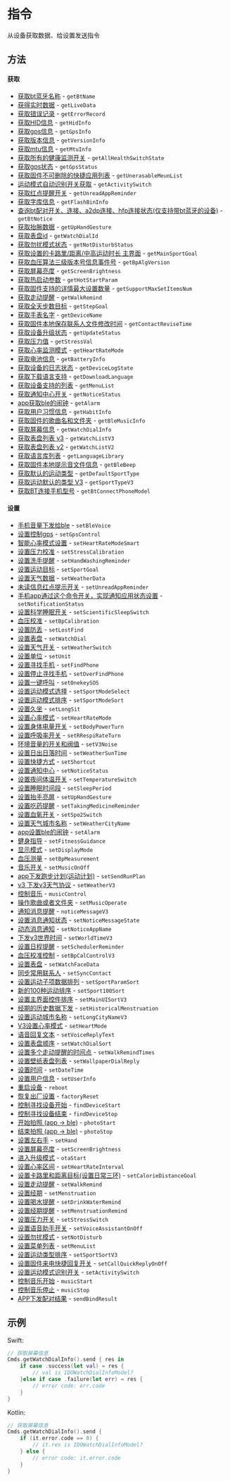 # 指令

从设备获取数据、给设置发送指令



## 方法

#### 获取

- [获取bt蓝牙名称](get/IDOGetBtName.md) - `getBtName`
- [获得实时数据](get/IDOGetLiveData.md) - `getLiveData`
- [获取错误记录](get/IDOGetErrorRecord.md) - `getErrorRecord`
- [获取HID信息](get/IDOGetHidInfo.md) - `getHidInfo`
- [获取gps信息](get/IDOGetGpsInfo.md) - `getGpsInfo`
- [获取版本信息](get/IDOGetVersionInfo.md) - `getVersionInfo`
- [获取mtu信息](get/IDOGetMtuInfo.md) - `getMtuInfo`
- [获取所有的健康监测开关](get/IDOGetAllHealthSwitchState.md) - `getAllHealthSwitchState`
- [获取gps状态](get/IDOGetGpsStatus.md) - `getGpsStatus`
- [获取固件不可删除的快捷应用列表](get/IDOGetUnerasableMeunList.md) - `getUnerasableMeunList`
- [运动模式自动识别开关获取](get/IDOGetActivitySwitch.md) - `getActivitySwitch`
- [获取红点提醒开关](get/IDOGetUnreadAppReminder.md) - `getUnreadAppReminder`
- [获取字库信息](get/IDOGetFlashBinInfo.md) - `getFlashBinInfo`
- [查询bt配对开关、连接、a2dp连接、hfp连接状态(仅支持带bt蓝牙的设备)](get/IDOGetBtNotice.md) - `getBtNotice`
- [获取抬腕数据](get/IDOGetUpHandGesture.md) - `getUpHandGesture`
- [获取表盘id](get/IDOGetWatchDialId.md) - `getWatchDialId`
- [获取勿扰模式状态](get/IDOGetNotDisturbStatus.md) - `getNotDisturbStatus`
- [获取设置的卡路里/距离/中高运动时长 主界面](get/IDOGetMainSportGoal.md) - `getMainSportGoal`
- [获取血压算法三级版本号信息事件号](get/IDOGetBpAlgVersion.md) - `getBpAlgVersion`
- [获取屏幕亮度](get/IDOGetScreenBrightness.md) - `getScreenBrightness`
- [获取热启动参数](get/IDOGetHotStartParam.md) - `getHotStartParam`
- [获取固件支持的详情最大设置数量](get/IDOGetSupportMaxSetItemsNum.md) - `getSupportMaxSetItemsNum`
- [获取走动提醒](get/IDOGetWalkRemind.md) - `getWalkRemind`
- [获取全天步数目标](get/IDOGetStepGoal.md) - `getStepGoal`
- [获取手表名字](get/IDOGetDeviceName.md) - `getDeviceName`
- [获取固件本地保存联系人文件修改时间](get/IDOGetContactReviseTime.md) - `getContactReviseTime`
- [获取设备升级状态](get/IDOGetUpdateStatus.md) - `getUpdateStatus`
- [获取压力值](get/IDOGetStressVal.md) - `getStressVal`
- [获取心率监测模式](get/IDOGetHeartRateMode.md) - `getHeartRateMode`
- [获取电池信息](get/IDOGetBatteryInfo.md) - `getBatteryInfo`
- [获取设备的日志状态](get/IDOGetDeviceLogState.md) - `getDeviceLogState`
- [获取下载语言支持](get/IDOGetDownloadLanguage.md) - `getDownloadLanguage`
- [获取设备支持的列表](get/IDOGetMenuList.md) - `getMenuList`
- [获取通知中心开关](get/IDOGetNoticeStatus.md) - `getNoticeStatus`
- [app获取ble的闹钟](get/IDOGetAlarm.md) - `getAlarm`
- [获取用户习惯信息](get/IDOGetHabitInfo.md) - `getHabitInfo`
- [获取固件的歌曲名和文件夹](get/IDOGetBleMusicInfo.md) - `getBleMusicInfo`
- [获取屏幕信息](get/IDOGetWatchDialInfo.md) - `getWatchDialInfo`
- [获取表盘列表 v3](get/IDOGetWatchListV3.md) - `getWatchListV3`
- [获取表盘列表 v2](get/IDOGetWatchListV2.md) - `getWatchListV2`
- [获取语言库列表](get/IDOGetLanguageLibrary.md) - `getLanguageLibrary`
- [获取固件本地提示音文件信息](get/IDOGetBleBeep.md) - `getBleBeep`
- [获取默认的运动类型](get/IDOGetDefaultSportType.md) - `getDefaultSportType`
- [获取运动默认的类型 V3](get/IDOGetSportTypeV3.md) - `getSportTypeV3`
- [获取BT连接手机型号](get/IDOGetBtConnectPhoneModel.md) - `getBtConnectPhoneModel`




#### 设置

- [手机音量下发给ble](set/IDOSetBleVoice.md) - `setBleVoice`
- [设置控制gps](set/IDOSetGpsControl.md) - `setGpsControl`
- [智能心率模式设置](set/IDOSetHeartRateModeSmart.md) - `setHeartRateModeSmart`
- [设置压力校准](set/IDOSetStressCalibration.md) - `setStressCalibration`
- [设置洗手提醒](set/IDOSetHandWashingReminder.md) - `setHandWashingReminder`
- [设置运动目标](set/IDOSetSportGoal.md) - `setSportGoal`
- [设置天气数据](set/IDOSetWeatherData.md) - `setWeatherData`
- [未读信息红点提示开关](set/IDOSetUnreadAppReminder.md) - `setUnreadAppReminder`
- [手机app通过这个命令开关，实现通知应用状态设置](set/IDOSetNotificationStatus.md) - `setNotificationStatus`
- [设置科学睡眠开关](set/IDOSetScientificSleepSwitch.md) - `setScientificSleepSwitch`
- [血压校准](set/IDOSetBpCalibration.md) - `setBpCalibration`
- [设置防丢](set/IDOSetLostFind.md) - `setLostFind`
- [设置表盘](set/IDOSetWatchDial.md) - `setWatchDial`
- [设置天气开关](set/IDOSetWeatherSwitch.md) - `setWeatherSwitch`
- [设置单位](set/IDOSetUnit.md) - `setUnit`
- [设置寻找手机](set/IDOSetFindPhone.md) - `setFindPhone`
- [设置停止寻找手机](set/IDOSetOverFindPhone.md) - `setOverFindPhone`
- [设置一键呼叫](set/IDOSetOnekeySOS.md) - `setOnekeySOS`
- [设置运动模式选择](set/IDOSetSportModeSelect.md) - `setSportModeSelect`
- [设置运动模式排序](set/IDOSetSportModeSort.md) - `setSportModeSort`
- [设置久坐](set/IDOSetLongSit.md) - `setLongSit`
- [设置心率模式](set/IDOSetHeartRateMode.md) - `setHeartRateMode`
- [设置身体电量开关](set/IDOSetBodyPowerTurn.md) - `setBodyPowerTurn`
- [设置呼吸率开关](set/IDOSetRRespiRateTurn.md) - `setRRespiRateTurn`
- [环境音量的开关和阀值](set/IDOSetV3Noise.md) - `setV3Noise`
- [设置日出日落时间](set/IDOSetWeatherSunTime.md) - `setWeatherSunTime`
- [设置快捷方式](set/IDOSetShortcut.md) - `setShortcut`
- [设置通知中心](set/IDOSetNoticeStatus.md) - `setNoticeStatus`
- [设置夜间体温开关](set/IDOSetTemperatureSwitch.md) - `setTemperatureSwitch`
- [设置睡眠时间段](set/IDOSetSleepPeriod.md) - `setSleepPeriod`
- [设置抬手亮屏](set/IDOSetUpHandGesture.md) - `setUpHandGesture`
- [设置吃药提醒](set/IDOSetTakingMedicineReminder.md) - `setTakingMedicineReminder`
- [设置血氧开关](set/IDOSetSpo2Switch.md) - `setSpo2Switch`
- [设置天气城市名称](set/IDOSetWeatherCityName.md) - `setWeatherCityName`
- [app设置ble的闹钟](set/IDOSetAlarm.md) - `setAlarm`
- [健身指导](set/IDOSetFitnessGuidance.md) - `setFitnessGuidance`
- [显示模式](set/IDOSetDisplayMode.md) - `setDisplayMode`
- [血压测量](set/IDOSetBpMeasurement.md) - `setBpMeasurement`
- [音乐开关](set/IDOSetMusicOnOff.md) - `setMusicOnOff`
- [app下发跑步计划(运动计划)](set/IDOSetSendRunPlan.md) - `setSendRunPlan`
- [v3 下发v3天气协议](set/IDOSetWeatherV3.md) - `setWeatherV3`
- [控制音乐](set/IDOMusicControl.md) - `musicControl`
- [操作歌曲或者文件夹](set/IDOSetMusicOperate.md) - `setMusicOperate`
- [通知消息提醒](set/IDONoticeMessageV3.md) - `noticeMessageV3`
- [设置消息通知状态](set/IDOSetNoticeMessageState.md) - `setNoticeMessageState`
- [动态消息通知](set/IDOSetNoticeAppName.md) - `setNoticeAppName`
- [下发v3世界时间](set/IDOSetWorldTimeV3.md) - `setWorldTimeV3`
- [设置日程提醒](set/IDOSetSchedulerReminder.md) - `setSchedulerReminder`
- [血压校准控制](set/IDOSetBpCalControlV3.md) - `setBpCalControlV3`
- [设置表盘](set/IDOSetWatchFaceData.md) - `setWatchFaceData`
- [同步常用联系人](set/IDOSetSyncContact.md) - `setSyncContact`
- [设置运动子项数据排列](set/IDOSetSportParamSort.md) - `setSportParamSort`
- [新的100种运动排序](set/IDOSetSport100Sort.md) - `setSport100Sort`
- [设置主界面控件排序](set/IDOSetMainUISortV3.md) - `setMainUISortV3`
- [经期的历史数据下发](set/IDOSetHistoricalMenstruation.md) - `setHistoricalMenstruation`
- [设置运动城市名称](set/IDOSetLongCityNameV3.md) - `setLongCityNameV3`
- [V3设置心率模式](set/IDOSetHeartMode.md) - `setHeartMode`
- [语音回复文本](set/IDOSetVoiceReplyText.md) - `setVoiceReplyText`
- [设置表盘顺序](set/IDOSetWatchDialSort.md) - `setWatchDialSort`
- [设置多个走动提醒的时间点](set/IDOSetWalkRemindTimes.md) - `setWalkRemindTimes`
- [设置壁纸表盘列表](set/IDOSetWallpaperDialReply.md) - `setWallpaperDialReply`
- [设置时间](set/IDOSetDateTime.md) - `setDateTime`
- [设置用户信息](set/IDOSetUserInfo.md) - `setUserInfo`
- [重启设备](set/IDOReboot.md) - `reboot`
- [恢复出厂设置](set/IDOFactoryReset.md) - `factoryReset`
- [控制寻找设备开始](set/IDOFindDeviceStart.md) - `findDeviceStart`
- [控制寻找设备结束](set/IDOFindDeviceStop.md) - `findDeviceStop`
- [开始拍照 (app -> ble)](set/IDOPhotoStart.md) - `photoStart`
- [结束拍照 (app -> ble)](set/IDOPhotoStop.md) - `photoStop`
- [设置左右手](set/IDOSetHand.md) - `setHand`
- [设置屏幕亮度](set/IDOSetScreenBrightness.md) - `setScreenBrightness`
- [进入升级模式](set/IDOOtaStart.md) - `otaStart`
- [设置心率区间](set/IDOSetHeartRateInterval.md) - `setHeartRateInterval`
- [设置卡路里和距离目标(设置日常三环)](set/IDOSetCalorieDistanceGoal.md) - `setCalorieDistanceGoal`
- [设置走动提醒](set/IDOSetWalkRemind.md) - `setWalkRemind`
- [设置经期](set/IDOSetMenstruation.md) - `setMenstruation`
- [设置喝水提醒](set/IDOSetDrinkWaterRemind.md) - `setDrinkWaterRemind`
- [设置经期提醒](set/IDOSetMenstruationRemind.md) - `setMenstruationRemind`
- [设置压力开关](set/IDOSetStressSwitch.md) - `setStressSwitch`
- [设置语音助手开关](set/IDOSetVoiceAssistantOnOff.md) - `setVoiceAssistantOnOff`
- [设置勿扰模式](set/IDOSetNotDisturb.md) - `setNotDisturb`
- [设置菜单列表](set/IDOSetMenuList.md) - `setMenuList`
- [设置运动类型排序](set/IDOSetSportSortV3.md) - `setSportSortV3`
- [设置固件来电快捷回复开关](set/IDOSetCallQuickReplyOnOff.md) - `setCallQuickReplyOnOff`
- [设置运动模式识别开关](set/IDOSetActivitySwitch.md) - `setActivitySwitch`
- [控制音乐开始](set/IDOMusicStart.md) - `musicStart`
- [控制音乐停止](set/IDOMusicStop.md) - `musicStop`
- [APP下发配对结果](set/IDOSendBindResult.md) - `sendBindResult`




## 示例

Swift:

```swift
// 获取屏幕信息
Cmds.getWatchDialInfo().send { res in
    if case .success(let val) = res {
        // val is IDOWatchDialInfoModel?
    }else if case .failure(let err) = res {
        // error code: err.code
    }
}
```

Kotlin:

```kotlin
// 获取屏幕信息
Cmds.getWatchDialInfo().send {
    if (it.error.code == 0) {
        // it.res is IDOWatchDialInfoModel?
    } else {
        // error code: it.error.code
    }
}
```

